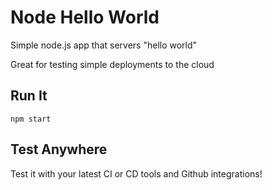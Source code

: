# Node Hello World

Simple node.js app that servers "hello world"

Great for testing simple deployments to the cloud

## Run It

`npm start`

## Test Anywhere

Test it with your latest CI or CD tools and Github integrations!
